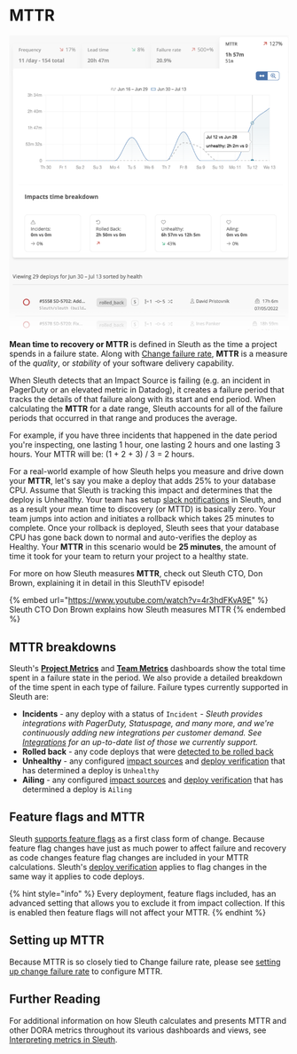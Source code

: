 # MTTR

![](<../.gitbook/assets/image (20) (1) (1).png>)

**Mean time to recovery or MTTR** is defined in Sleuth as the time a project spends in a failure state. Along with [Change failure rate](change-failure-rate.md), **MTTR** is a measure of the _quality_, or _stability_ of your software delivery capability.&#x20;

When Sleuth detects that an Impact Source is failing (e.g. an incident in PagerDuty or an elevated metric in Datadog), it creates a failure period that tracks the details of that failure along with its start and end period. When calculating the **MTTR** for a date range, Sleuth accounts for all of the failure periods that occurred in that range and produces the average.&#x20;

For example, if you have three incidents that happened in the date period you're inspecting, one lasting 1 hour, one lasting 2 hours and one lasting 3 hours. Your MTTR will be: (1 + 2 + 3) / 3 = 2 hours.

For a real-world example of how Sleuth helps you measure and drive down your **MTTR**, let's say you make a deploy that adds 25% to your database CPU. Assume that Sleuth is tracking this impact and determines that the deploy is Unhealthy. Your team has setup [slack notifications](../notifications.md) in Sleuth, and as a result your mean time to discovery (or MTTD) is basically zero. Your team jumps into action and initiates a rollback which takes 25 minutes to complete. Once your rollback is deployed, Sleuth sees that your database CPU has gone back down to normal and auto-verifies the deploy as Healthy. Your **MTTR** in this scenario would be **25 minutes**, the amount of time it took for your team to return your project to a healthy state.

For more on how Sleuth measures **MTTR**, check out Sleuth CTO, Don Brown, explaining it in detail in this SleuthTV episode!

{% embed url="https://www.youtube.com/watch?v=4r3hdFKvA9E" %}
Sleuth CTO Don Brown explains how Sleuth measures MTTR
{% endembed %}

## MTTR breakdowns

Sleuth's [**Project Metrics**](../modeling-your-deployments/projects/) and [**Team Metrics**](../modeling-your-deployments/teams.md) dashboards show the total time spent in a failure state in the period. We also provide a detailed breakdown of the time spent in each type of failure. Failure types currently supported in Sleuth are:

* **Incidents** - any deploy with a status of `Incident` - _Sleuth provides integrations with PagerDuty, Statuspage, and many more, and we're continuously adding new integrations per customer demand. See_ [_Integrations_](broken-reference) _for an up-to-date list of those we currently support._&#x20;
* **Rolled back** - any code deploys that were [detected to be rolled back](../modeling-your-deployments/code-deployments/rollbacks.md)
* **Unhealthy** - any configured [impact sources](../integrations-1/impact-sources/) and [deploy verification](../auto-verify-your-deploys/) that has determined a deploy is `Unhealthy`
* **Ailing** - any configured [impact sources](../integrations-1/impact-sources/) and [deploy verification](../auto-verify-your-deploys/) that has determined a deploy is `Ailing`

## Feature flags and MTTR

Sleuth [supports feature flags](../modeling-your-deployments/feature-flags.md) as a first class form of change. Because feature flag changes have just as much power to affect failure and recovery as code changes feature flag changes are included in your MTTR calculations. Sleuth's [deploy verification](../auto-verify-your-deploys/) applies to flag changes in the same way it applies to code deploys.

{% hint style="info" %}
Every deployment, feature flags included, has an advanced setting that allows you to exclude it from impact collection. If this is enabled then feature flags will not affect your MTTR.
{% endhint %}

## Setting up MTTR

Because MTTR is so closely tied to Change failure rate, please see [setting up change failure rate](change-failure-rate.md#setting-up-change-failure) to configure MTTR.

## Further Reading

For additional information on how Sleuth calculates and presents MTTR and other DORA metrics throughout its various dashboards and views, see [Interpreting metrics in Sleuth](how-we-calculate.md).
